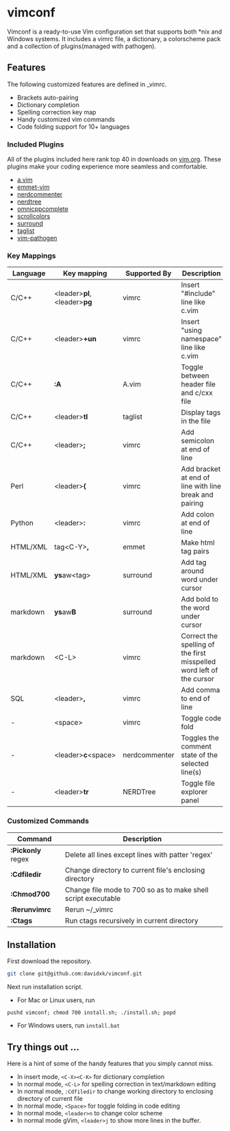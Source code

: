 # vimconf
Vimconf is a ready-to-use Vim configuration set that supports both \*nix and Windows systems. It includes a vimrc file, a dictionary, a colorscheme pack and a collection of plugins(managed with pathogen). 

## Features
The following customized features are defined in \_vimrc. 

* Brackets auto-pairing
* Dictionary completion
* Spelling correction key map
* Handy customized vim commands
* Code folding support for 10+ languages

### Included Plugins
All of the plugins included here rank top 40 in downloads on [vim.org](vim.org). These plugins make your coding experience more seamless and comfortable. 

* [a.vim](https://github.com/vim-scripts/a.vim)
* [emmet-vim](https://github.com/mattn/emmet-vim)
* [nerdcommenter](https://github.com/scrooloose/nerdcommenter)
* [nerdtree](https://github.com/scrooloose/nerdtree)
* [omnicppcomplete](https://github.com/vim-scripts/OmniCppComplete)
* [scrollcolors](https://github.com/vim-scripts/ScrollColors)
* [surround](http://github.com/tpope/vim-surround)
* [taglist](https://github.com/vim-scripts/taglist.vim)
* [vim-pathogen](http://github.com/tpope/vim-pathogen)

### Key Mappings

Language | Key mapping | Supported By | Description
|--------|-------|-------|-------|
C/C++ | \<leader\>**pl**, \<leader\>**pg** | vimrc | Insert "#include" line like c.vim
C/C++ | \<leader\>**\+un** | vimrc | Insert "using namespace" line like c.vim
C/C++ | **:A** | A.vim | Toggle between header file and c/cxx file
C/C++ | \<leader\>**tl** | taglist | Display tags in the file
C/C++ | \<leader\>**;** | vimrc | Add semicolon at end of line
Perl | \<leader\>**{** | vimrc | Add bracket at end of line with line break and pairing
Python | \<leader\>**:** | vimrc | Add colon at end of line
HTML/XML | tag\<C-Y\>**,** | emmet | Make html tag pairs
HTML/XML | **ys**aw\<tag\> | surround | Add tag around word under cursor
markdown | **ys**aw**B** | surround | Add bold to the word under cursor
markdown | \<C-L\> | vimrc | Correct the spelling of the first misspelled word left of the cursor
SQL | \<leader\>**,** | vimrc | Add comma to end of line
\-  | \<space\> | vimrc | Toggle code fold
\-  | \<leader\>**c**\<space\> | nerdcommenter | Toggles the comment state of the selected line(s)
\-  | \<leader\>**tr** | NERDTree | Toggle file explorer panel

### Customized Commands
Command | Description
|-------|-----------|
**:Pickonly** regex | Delete all lines except lines with patter 'regex'
**:Cdfiledir** | Change directory to current file's enclosing directory
**:Chmod700** | Change file mode to 700 so as to make shell script executable
**:Rerunvimrc** | Rerun ~/\_vimrc
**:Ctags** | Run ctags recursively in current directory

## Installation
First download the repository.

```bash
git clone git@github.com:davidxk/vimconf.git
```

Next run installation script. 

* For Mac or Linux users, run
```
pushd vimconf; chmod 700 install.sh; ./install.sh; popd
```


* For Windows users, run ```install.bat```

## Try things out ... 
Here is a hint of some of the handy features that you simply cannot miss. 

* In insert mode, ```<C-X><C-K>``` for dictionary completion
* In normal mode, ```<C-L>``` for spelling correction in text/markdown editing
* In normal mode, ```:Cdfiledir``` to change working directory to enclosing directory of current file
* In normal mode, ```<Space>``` for toggle folding in code editing
* In normal mode, ```<leader>n``` to change color scheme
* In normal mode gVim, ```<leader>j``` to show more lines in the buffer. 
